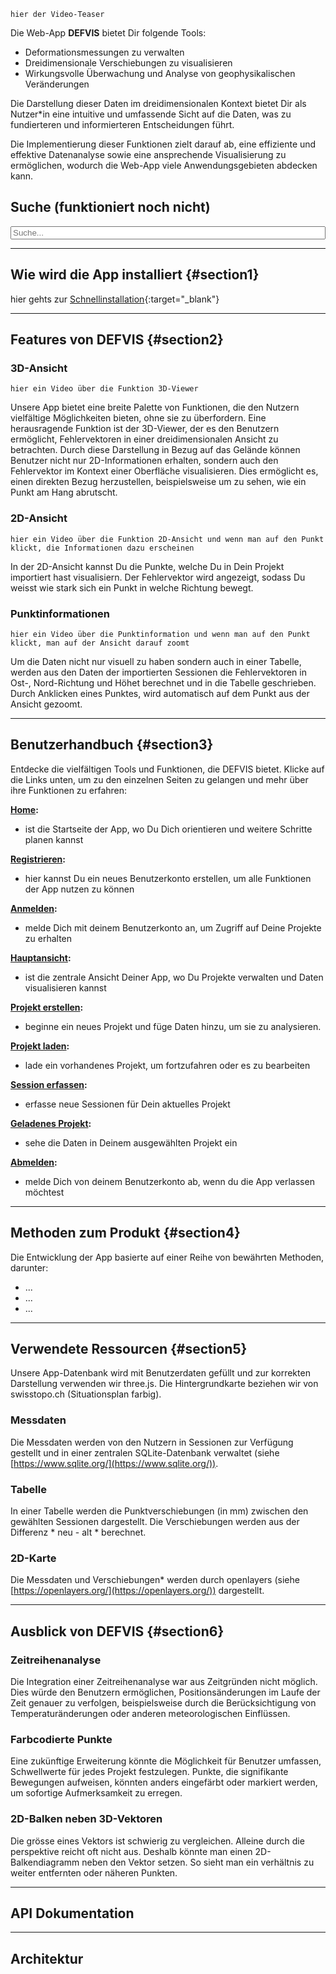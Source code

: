 ```
hier der Video-Teaser
```

Die Web-App **DEFVIS** bietet Dir folgende Tools:

- Deformationsmessungen zu verwalten
- Dreidimensionale Verschiebungen zu visualisieren
- Wirkungsvolle Überwachung und Analyse von geophysikalischen Veränderungen

Die Darstellung dieser Daten im dreidimensionalen Kontext bietet Dir als Nutzer\*in eine intuitive und umfassende Sicht auf die Daten, was zu fundierteren und informierteren Entscheidungen führt.

Die Implementierung dieser Funktionen zielt darauf ab, eine effiziente und effektive Datenanalyse sowie eine ansprechende Visualisierung zu ermöglichen, wodurch die Web-App viele Anwendungsgebieten abdecken kann.

## Suche (funktioniert noch nicht)

<div id="search-container">
    <input type="text" id="search-input" placeholder="Suche..." style="width: 100%;">
    <ul id="search-results"></ul>
</div>

---

## Wie wird die App installiert {#section1}

hier gehts zur [Schnellinstallation](https://github.com/FabianRuefenacht/6230_FRNMLW/?tab=readme-ov-file#schnellinstallation){:target="\_blank"}

---

## Features von DEFVIS {#section2}

### 3D-Ansicht

```
hier ein Video über die Funktion 3D-Viewer
```

Unsere App bietet eine breite Palette von Funktionen, die den Nutzern vielfältige Möglichkeiten bieten, ohne sie zu überfordern. Eine herausragende Funktion ist der 3D-Viewer, der es den Benutzern ermöglicht, Fehlervektoren in einer dreidimensionalen Ansicht zu betrachten. Durch diese Darstellung in Bezug auf das Gelände können Benutzer nicht nur 2D-Informationen erhalten, sondern auch den Fehlervektor im Kontext einer Oberfläche visualisieren. Dies ermöglicht es, einen direkten Bezug herzustellen, beispielsweise um zu sehen, wie ein Punkt am Hang abrutscht.

### 2D-Ansicht

```
hier ein Video über die Funktion 2D-Ansicht und wenn man auf den Punkt klickt, die Informationen dazu erscheinen
```

In der 2D-Ansicht kannst Du die Punkte, welche Du in Dein Projekt importiert hast visualisiern. Der Fehlervektor wird angezeigt, sodass Du weisst wie stark sich ein Punkt in welche Richtung bewegt.

### Punktinformationen

```
hier ein Video über die Punktinformation und wenn man auf den Punkt klickt, man auf der Ansicht darauf zoomt
```

Um die Daten nicht nur visuell zu haben sondern auch in einer Tabelle, werden aus den Daten der importierten Sessionen die Fehlervektoren in Ost-, Nord-Richtung und Höhet berechnet und in die Tabelle geschrieben.
Durch Anklicken eines Punktes, wird automatisch auf dem Punkt aus der Ansicht gezoomt.

---

## Benutzerhandbuch {#section3}

Entdecke die vielfältigen Tools und Funktionen, die DEFVIS bietet. Klicke auf die Links unten, um zu den einzelnen Seiten zu gelangen und mehr über ihre Funktionen zu erfahren:

**[Home](home.html):**

- ist die Startseite der App, wo Du Dich orientieren und weitere Schritte planen kannst

**[Registrieren](register.html):**

- hier kannst Du ein neues Benutzerkonto erstellen, um alle Funktionen der App nutzen zu können

**[Anmelden](login.html):**

- melde Dich mit deinem Benutzerkonto an, um Zugriff auf Deine Projekte zu erhalten

**[Hauptansicht](main_view.html):**

- ist die zentrale Ansicht Deiner App, wo Du Projekte verwalten und Daten visualisieren kannst

**[Projekt erstellen](create_project.html):**

- beginne ein neues Projekt und füge Daten hinzu, um sie zu analysieren.

**[Projekt laden](load_project.html):**

- lade ein vorhandenes Projekt, um fortzufahren oder es zu bearbeiten

**[Session erfassen](capture_session.html):**

- erfasse neue Sessionen für Dein aktuelles Projekt

**[Geladenes Projekt](current_project.html):**

- sehe die Daten in Deinem ausgewählten Projekt ein

**[Abmelden](logout.html):**

- melde Dich von deinem Benutzerkonto ab, wenn du die App verlassen möchtest

---

## Methoden zum Produkt {#section4}

Die Entwicklung der App basierte auf einer Reihe von bewährten Methoden, darunter:

- ...
- ...
- ...

---

## Verwendete Ressourcen {#section5}

Unsere App-Datenbank wird mit Benutzerdaten gefüllt und zur korrekten Darstellung verwenden wir three.js. Die Hintergrundkarte beziehen wir von swisstopo.ch (Situationsplan farbig).
### Messdaten
Die Messdaten werden von den Nutzern in Sessionen zur Verfügung gestellt und in einer zentralen SQLite-Datenbank verwaltet (siehe [https://www.sqlite.org/](https://www.sqlite.org/)).

### Tabelle
In einer Tabelle werden die Punktverschiebungen (in mm) zwischen den gewählten Sessionen dargestellt. Die Verschiebungen werden aus der Differenz * neu - alt * berechnet.

### 2D-Karte
Die Messdaten und Verschiebungen* werden durch openlayers (siehe [https://openlayers.org/](https://openlayers.org/)) dargestellt.




---

## Ausblick von DEFVIS {#section6}

### Zeitreihenanalyse

Die Integration einer Zeitreihenanalyse war aus Zeitgründen nicht möglich. Dies würde den Benutzern ermöglichen, Positionsänderungen im Laufe der Zeit genauer zu verfolgen, beispielsweise durch die Berücksichtigung von Temperaturänderungen oder anderen meteorologischen Einflüssen.

### Farbcodierte Punkte

Eine zukünftige Erweiterung könnte die Möglichkeit für Benutzer umfassen, Schwellwerte für jedes Projekt festzulegen. Punkte, die signifikante Bewegungen aufweisen, könnten anders eingefärbt oder markiert werden, um sofortige Aufmerksamkeit zu erregen.

### 2D-Balken neben 3D-Vektoren

Die grösse eines Vektors ist schwierig zu vergleichen. Alleine durch die perspektive reicht oft nicht aus. Deshalb könnte man einen 2D-Balkendiagramm neben den Vektor setzen. So sieht man ein verhältnis zu weiter entfernten oder näheren Punkten.

---

## API Dokumentation

---

## Architektur
